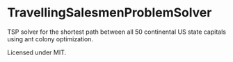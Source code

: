 # TravellingSalesmenProblemSolver
TSP solver for the shortest path between all 50 continental US state capitals using ant colony optimization.

Licensed under MIT.
